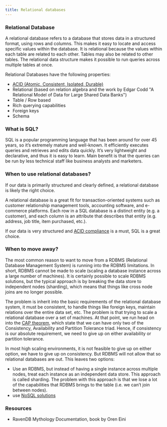 ```yaml
---
title: Relational databases
---
```


### Relational Database

A relational database refers to a database that stores data in a structured format, using rows and columns. This makes it easy to locate and access specific values within the database. It is relational because the values within each table are related to each other. Tables may also be related to other tables. The relational data structure makes it possible to run queries across multiple tables at once.

Relational Databases have the following properties:

- [ACID (Atomic, Consistent, Isolated, Durable)](./Theory/ACID)
- Relational (based on relation algebra and the work by Edgar Codd "A Relational Model of Data for Large Shared Data Banks")
- Table / Row based
- Rich querying capabilities
- Foreign keys
- Schema

### What is SQL?

SQL is a popular programming language that has been around for over 45 years, so it’s extremely mature and well-known. It efficiently executes queries and retrieves and edits data quickly. It’s very lightweight and declarative, and thus it is easy to learn. Main benefit is that the queries can be run by less technical staff like business analysts and marketers.

### When to use relational databases?

If our data is primarily structured and clearly defined, a relational database is likely the right choice.

A relational database is a great fit for transaction-oriented systems such as customer relationship management tools, accounting software, and e-commerce platforms. Each row in a SQL database is a distinct entity (e.g. a customer), and each column is an attribute that describes that entity (e.g. address, job title, item purchased, etc.).

If our data is very structured and [ACID compliance](./Theory/ACID) is a must, SQL is a great choice.

### When to move away?

The most common reason to want to move from a RDBMS (Relational Database Management System) is running into the RDBMS limitations. In short, RDBMS cannot be made to scale (scaling a database instance across a large number of machines). It is certainly possible to scale RDBMS solutions, but the typical approach is by breaking the data store to independent nodes (sharding), which means that things like cross node joins are no longer possible.

The problem is inherit into the basic requirements of the relational database system, it must be consistent, to handle things like foreign keys, maintain relations over the entire data set, etc. The problem is that trying to scale a relational database over a set of machines. At that point, we run head on into the [CAP theorem](./Theory/CAP-Theorem), which state that we can have only two of the Consistency, Availability and Partition Tolerance triad. Hence, if consistency is our absolute requirement, we need to give up on either availability or partition tolerance.

In most high scaling environments, it is not feasible to give up on either option, we have to give up on consistency. But RDBMS will not allow that so relational databases are out. This leaves two options:

- Use an RDBMS, but instead of having a single instance across multiple nodes, treat each instance as an independent data store. This approach is called sharding. The problem with this approach is that we lose a lot of the capabilities that RDBMS brings to the table (i.e. we can’t join between nodes).
- use [NoSQL solutions](NoSQL)

### Resources

- RavenDB Mythology Documentation, book by Oren Eini
